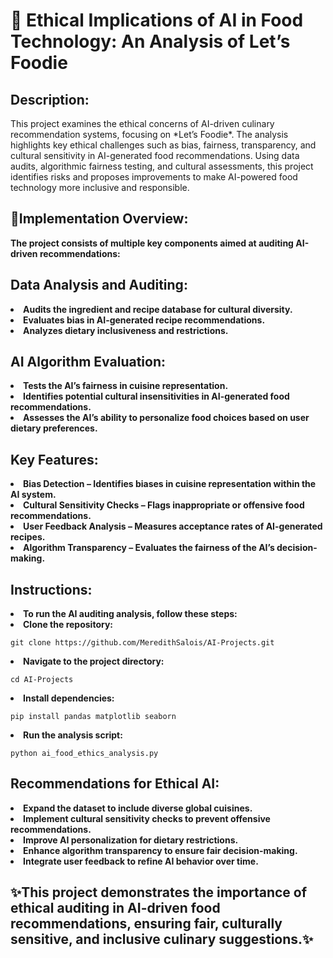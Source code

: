 # 🤖 Ethical Implications of AI in Food Technology: An Analysis of Let’s Foodie

<h2>Description:</h2>
This project examines the ethical concerns of AI-driven culinary recommendation systems, focusing on *Let’s Foodie*. The analysis highlights key ethical challenges such as bias, fairness, transparency, and cultural sensitivity in AI-generated food recommendations. Using data audits, algorithmic fairness testing, and cultural assessments, this project identifies risks and proposes improvements to make AI-powered food technology more inclusive and responsible.

<h2> 🤳Implementation Overview: </h2>
<b>The project consists of multiple key components aimed at auditing AI-driven recommendations:</b>

<h2> Data Analysis and Auditing: </h2>
  <li><b>Audits the ingredient and recipe database for cultural diversity.</b></li>
  <li><b>Evaluates bias in AI-generated recipe recommendations.</b></li>
  <li><b>Analyzes dietary inclusiveness and restrictions.</b></li>

<h2> AI Algorithm Evaluation: </h2>
  <li><b>Tests the AI’s fairness in cuisine representation.</b></li>
  <li><b>Identifies potential cultural insensitivities in AI-generated food recommendations.</b></li>
  <li><b>Assesses the AI’s ability to personalize food choices based on user dietary preferences.</b></li>

<h2> Key Features: </h2>
  <li><b>Bias Detection – Identifies biases in cuisine representation within the AI system.</b></li>
  <li><b>Cultural Sensitivity Checks – Flags inappropriate or offensive food recommendations.</b></li>
  <li><b>User Feedback Analysis – Measures acceptance rates of AI-generated recipes.</b></li>
  <li><b>Algorithm Transparency – Evaluates the fairness of the AI’s decision-making.</b></li>

<h2> Instructions: </h2>
  <li><b>To run the AI auditing analysis, follow these steps:</b></li>
  <li><b>Clone the repository:</b></li>
  <pre><code>git clone https://github.com/MeredithSalois/AI-Projects.git</code></pre>
  <li><b>Navigate to the project directory:</b></li>
  <pre><code>cd AI-Projects</code></pre>
  <li><b>Install dependencies:</b></li>
  <pre><code>pip install pandas matplotlib seaborn</code></pre>
  <li><b>Run the analysis script:</b></li>
  <pre><code>python ai_food_ethics_analysis.py</code></pre>

<h2> Recommendations for Ethical AI: </h2>
  <li><b>Expand the dataset to include diverse global cuisines.</b></li>
  <li><b>Implement cultural sensitivity checks to prevent offensive recommendations.</b></li>
  <li><b>Improve AI personalization for dietary restrictions.</b></li>
  <li><b>Enhance algorithm transparency to ensure fair decision-making.</b></li>
  <li><b>Integrate user feedback to refine AI behavior over time.</b></li>

<h2>✨This project demonstrates the importance of ethical auditing in AI-driven food recommendations, ensuring fair, culturally sensitive, and inclusive culinary suggestions.✨</h2>
